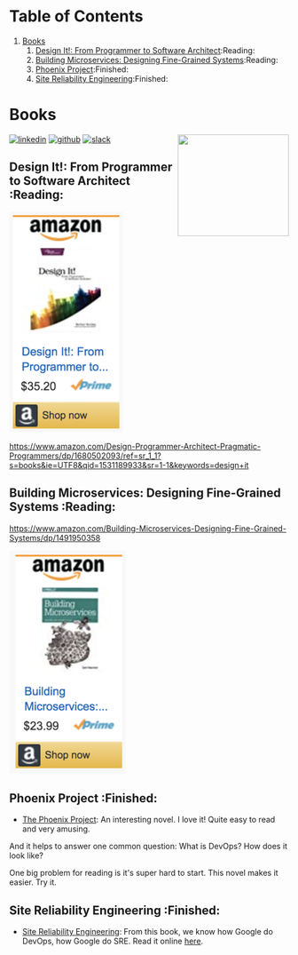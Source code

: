 
# Table of Contents

1.  [Books](#org954f2f1)
    1.  [Design It!: From Programmer to Software Architect](#orgeb1a2bb):Reading:
    2.  [Building Microservices: Designing Fine-Grained Systems](#org0cda47f):Reading:
    3.  [Phoenix Project](#org7837189):Finished:
    4.  [Site Reliability Engineering](#orgc8054a3):Finished:



<a id="org954f2f1"></a>

# Books

<div class="HTML">
<a href="https://www.linkedin.com/in/dennyzhang001"><img src="https://www.dennyzhang.com/wp-content/uploads/sns/linkedin.png" alt="linkedin" /></a>
<a href="https://github.com/DennyZhang"><img src="https://www.dennyzhang.com/wp-content/uploads/sns/github.png" alt="github" /></a>
<a href="https://www.dennyzhang.com/slack" target="\_blank" rel="nofollow"><img src="http://slack.dennyzhang.com/badge.svg" alt="slack"/></a>
<a href="https://github.com/DennyZhang"><img align="right" width="200" height="183" src="https://www.dennyzhang.com/wp-content/uploads/denny/watermark/github.png" /></a>

</div>


<a id="orgeb1a2bb"></a>

## Design It!: From Programmer to Software Architect     :Reading:

<div class="HTML">
<a href="https://amzn.to/2uIJrPb"><img src="https://raw.githubusercontent.com/DennyZhang/book-reading-cloud/master/images/design-it.png" alt="denny book" /></a>

</div>

https://www.amazon.com/Design-Programmer-Architect-Pragmatic-Programmers/dp/1680502093/ref=sr_1_1?s=books&ie=UTF8&qid=1531189933&sr=1-1&keywords=design+it


<a id="org0cda47f"></a>

## Building Microservices: Designing Fine-Grained Systems     :Reading:

https://www.amazon.com/Building-Microservices-Designing-Fine-Grained-Systems/dp/1491950358

<div class="HTML">
<a href="https://amzn.to/2uCwzdB"><img src="https://raw.githubusercontent.com/DennyZhang/book-reading-cloud/master/images/build-microservice.png" alt="denny book" /></a>

</div>


<a id="org7837189"></a>

## Phoenix Project     :Finished:

-   [The Phoenix Project](https://www.amazon.com/Phoenix-Project-DevOps-Helping-Business/dp/0988262509/ref=as_sl_pc_qf_sp_asin_til?tag=dennyzhang-20&linkCode=w00&linkId=71878608a6bfd8fe98ca2cc56a10031a&creativeASIN=0988262509): An interesting novel. I love it! Quite easy to read and very amusing.

And it helps to answer one common question: What is DevOps? How does it look like?

One big problem for reading is it's super hard to start. This novel makes it easier. Try it.


<a id="orgc8054a3"></a>

## Site Reliability Engineering     :Finished:

-   [Site Reliability Engineering](https://www.amazon.com/Site-Reliability-Engineering-Production-Systems/dp/149192912X/ref=as_sl_pc_qf_sp_asin_til?tag=dennyzhang-20&linkCode=w00&linkId=2597588f2e45ec8d7582fd8e46108cc0&creativeASIN=149192912X): From this book, we know how Google do DevOps, how Google do SRE. Read it online [here](https://landing.google.com/sre/book/index.html).

